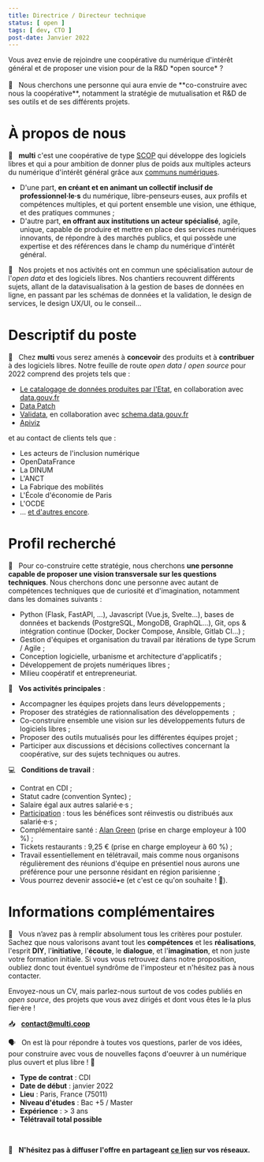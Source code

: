 ```yaml
---
title: Directrice / Directeur technique
status: [ open ]
tags: [ dev, CTO ]
post-date: Janvier 2022
---
```


<p class="readmore">
Vous avez envie de rejoindre une coopérative du numérique d'intérêt général et de proposer une vision pour de la R&D *open source* ?
<br><br>
🦄 &nbsp; Nous cherchons une personne qui aura envie de **co-construire avec nous la coopérative**, notamment la stratégie de mutualisation et R&D de ses outils et de ses différents projets.
</p>


# À propos de nous

🚀 &nbsp; **multi** c'est une coopérative de type [SCOP](https://www.les-scop.coop/foire-aux-questions) qui développe des logiciels libres et qui a pour ambition de donner plus de poids aux multiples acteurs du numérique d'intérêt général grâce aux [communs numériques](https://labo.societenumerique.gouv.fr/2019/10/16/les-communs-numeriques-un-modele-innovant-de-developpement-des-ressources-numeriques/). 
- D'une part, **en créant et en animant un collectif inclusif de professionnel‧le‧s** du numérique, libre-penseurs·euses, aux profils et compétences multiples, et qui portent ensemble une vision, une éthique, et des pratiques communes ; 
- D'autre part, **en offrant aux institutions un acteur spécialisé**, agile, unique, capable de produire et mettre en place des services numériques innovants, de répondre à des marchés publics, et qui possède une expertise et des références dans le champ du numérique d'intérêt général.

📖 &nbsp; Nos projets et nos activités ont en commun une spécialisation autour de l'*open data* et des logiciels libres. Nos chantiers recouvrent différents sujets, allant de la datavisualisation à la gestion de bases de données en ligne, en passant par les schémas de données et la validation, le design de services, le design UX/UI, ou le conseil...


# Descriptif du poste

🚧 &nbsp; Chez **multi** vous serez amenés à **concevoir** des produits et à **contribuer** à des logiciels libres. Notre feuille de route *open data* / *open source* pour 2022 comprend des projets tels que :

- [Le catalogage de données produites par l'Etat](https://jailbreak.gitlab.io/investigation-catalogue/synthese.html), en collaboration avec [data.gouv.fr](https://data.gouv.fr/)
- [Data Patch](https://wiki.resilience-territoire.ademe.fr/wiki/Data_Patch)
- [Validata](https://validata.fr/), en collaboration avec [schema.data.gouv.fr](https://schema.data.gouv.fr/)
- [Apiviz](https://apiviz.io/)

et au contact de clients tels que :
- Les acteurs de l'inclusion numérique
- OpenDataFrance
- La DINUM
- L'ANCT
- La Fabrique des mobilités
- L'École d'économie de Paris
- L'OCDE
- ... [et d'autres encore](https://nextcloud.jailbreak.paris/s/cq8beCFkL5krdJS).


# Profil recherché

💪 &nbsp; Pour co-construire cette stratégie, nous cherchons **une personne capable de proposer une vision transversale sur les questions techniques**. Nous cherchons donc une personne avec autant de compétences techniques que de curiosité et d'imagination, notamment dans les domaines suivants :
- Python (Flask, FastAPI, ...), Javascript (Vue.js, Svelte...), bases de données et backends (PostgreSQL, MongoDB, GraphQL...), Git, ops & intégration continue (Docker, Docker Compose, Ansible, Gitlab CI...)&nbsp;;
- Gestion d'équipes et organisation du travail par itérations de type Scrum / Agile&nbsp;;
- Conception logicielle, urbanisme et architecture d'applicatifs&nbsp;;
- Développement de projets numériques libres ;
- Milieu coopératif et entrepreneuriat.

🧠 &nbsp; **Vos activités principales** :
- Accompagner les équipes projets dans leurs développements&nbsp;;
- Proposer des stratégies de rationnalisation des développements &nbsp;;
- Co-construire ensemble une vision sur les développements futurs de logiciels libres&nbsp;;
- Proposer des outils mutualisés pour les différentes équipes projet&nbsp;;
- Participer aux discussions et  décisions collectives concernant la coopérative, sur des sujets techniques ou autres.

💻 &nbsp; **Conditions de travail** :
- Contrat en CDI&nbsp;;
- Statut cadre (convention Syntec)&nbsp;;
- Salaire égal aux autres salarié·e·s&nbsp;;
- [Participation](https://www.service-public.fr/particuliers/vosdroits/F2141) : tous les bénéfices sont réinvestis ou distribués aux salarié·e·s&nbsp;;
- Complémentaire santé : [Alan Green](https://alan.com/garanties-et-remboursements-sante) (prise en charge employeur à 100 %) ;
- Tickets restaurants : 9,25 € (prise en charge employeur à 60 %)&nbsp;;
- Travail essentiellement en télétravail, mais comme nous organisons régulièrement des réunions d'équipe en présentiel nous aurons une préférence pour une personne résidant en région parisienne&nbsp;;
- Vous pourrez devenir associé•e (et c'est ce qu'on souhaite ! :slightly_smiling_face:).


# Informations complémentaires

👀 &nbsp; Vous n’avez pas à remplir absolument tous les critères pour postuler. Sachez que nous valorisons avant tout les **compétences** et les **réalisations**, l'esprit **DIY**, l'**initiative**, l'**écoute**, le **dialogue**, et l'**imagination**, et non juste votre formation initiale. Si vous vous retrouvez dans notre proposition, oubliez donc tout éventuel syndrôme de l'imposteur et n'hésitez pas à nous contacter.

Envoyez-nous un CV, mais parlez-nous surtout de vos codes publiés en *open source*, des projets que vous avez dirigés et dont vous êtes le·la plus fier·ère !

📥 &nbsp; [**contact@multi.coop**](mailto:contact@multi.coop)

🗣️ &nbsp; On est là pour répondre à toutes vos questions, parler de vos idées, pour construire avec vous de nouvelles façons d'oeuvrer à un numérique plus ouvert et plus libre ! 🙂

- **Type de contrat** : CDI
- **Date de début** : janvier 2022
- **Lieu** : Paris, France (75011)
- **Niveau d'études** : Bac +5 / Master
- **Expérience** : > 3 ans
- **Télétravail total possible**


<br/>

🔗 &nbsp; **N'hésitez pas à diffuser l'offre en partageant [ce lien](https://hackmd.io/@jailbreak/multi-offre-emploi) sur vos réseaux.**
